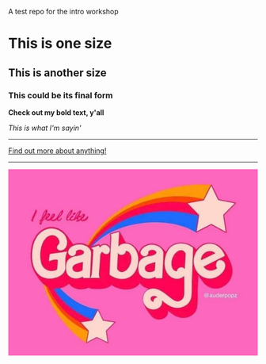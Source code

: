 A test repo for the intro workshop
# This is one size #

## This is another size ##

### This could be its final form ###

**Check out my bold text, y'all**

*This is what I'm sayin'*

---

[Find out more about anything!](https://www.google.com)

---

![Colorful picture with text that says I feel like garbage](garbage.jpg)



[^1]: The image was found online.

